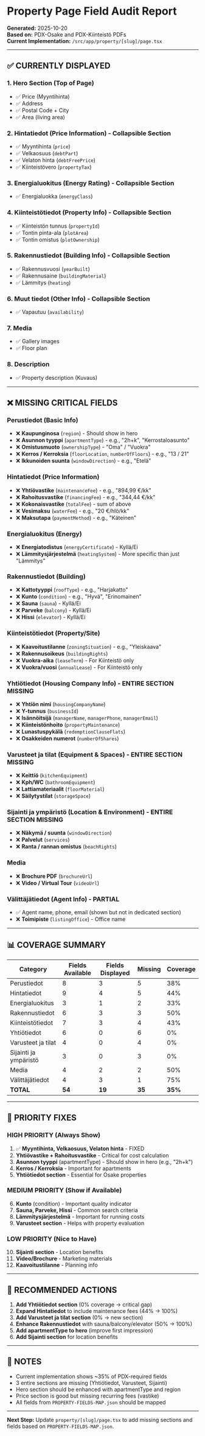 # Property Page Field Audit Report

**Generated:** 2025-10-20  
**Based on:** PDX-Osake and PDX-Kiinteistö PDFs  
**Current Implementation:** `/src/app/property/[slug]/page.tsx`

---

## ✅ CURRENTLY DISPLAYED

### 1. Hero Section (Top of Page)
- ✅ Price (Myyntihinta)
- ✅ Address
- ✅ Postal Code + City
- ✅ Area (living area)

### 2. Hintatiedot (Price Information) - Collapsible Section
- ✅ Myyntihinta (`price`)
- ✅ Velkaosuus (`debtPart`)
- ✅ Velaton hinta (`debtFreePrice`)
- ✅ Kiinteistövero (`propertyTax`)

### 3. Energialuokitus (Energy Rating) - Collapsible Section
- ✅ Energialuokka (`energyClass`)

### 4. Kiinteistötiedot (Property Info) - Collapsible Section
- ✅ Kiinteistön tunnus (`propertyId`)
- ✅ Tontin pinta-ala (`plotArea`)
- ✅ Tontin omistus (`plotOwnership`)

### 5. Rakennustiedot (Building Info) - Collapsible Section
- ✅ Rakennusvuosi (`yearBuilt`)
- ✅ Rakennusaine (`buildingMaterial`)
- ✅ Lämmitys (`heating`)

### 6. Muut tiedot (Other Info) - Collapsible Section
- ✅ Vapautuu (`availability`)

### 7. Media
- ✅ Gallery images
- ✅ Floor plan

### 8. Description
- ✅ Property description (Kuvaus)

---

## ❌ MISSING CRITICAL FIELDS

### Perustiedot (Basic Info)
- ❌ **Kaupunginosa** (`region`) - Should show in hero
- ❌ **Asunnon tyyppi** (`apartmentType`) - e.g., "2h+k", "Kerrostaloasunto"
- ❌ **Omistusmuoto** (`ownershipType`) - "Oma" / "Vuokra"
- ❌ **Kerros / Kerroksia** (`floorLocation`, `numberOfFloors`) - e.g., "13 / 21"
- ❌ **Ikkunoiden suunta** (`windowDirection`) - e.g., "Etelä"

### Hintatiedot (Price Information)
- ❌ **Yhtiövastike** (`maintenanceFee`) - e.g., "894,99 €/kk"
- ❌ **Rahoitusvastike** (`financingFee`) - e.g., "344,44 €/kk"
- ❌ **Kokonaisvastike** (`totalFee`) - sum of above
- ❌ **Vesimaksu** (`waterFee`) - e.g., "20 €/hlö/kk"
- ❌ **Maksutapa** (`paymentMethod`) - e.g., "Käteinen"

### Energialuokitus (Energy)
- ❌ **Energiatodistus** (`energyCertificate`) - Kyllä/Ei
- ❌ **Lämmitysjärjestelmä** (`heatingSystem`) - More specific than just "Lämmitys"

### Rakennustiedot (Building)
- ❌ **Kattotyyppi** (`roofType`) - e.g., "Harjakatto"
- ❌ **Kunto** (`condition`) - e.g., "Hyvä", "Erinomainen"
- ❌ **Sauna** (`sauna`) - Kyllä/Ei
- ❌ **Parveke** (`balcony`) - Kyllä/Ei
- ❌ **Hissi** (`elevator`) - Kyllä/Ei

### Kiinteistötiedot (Property/Site)
- ❌ **Kaavoitustilanne** (`zoningSituation`) - e.g., "Yleiskaava"
- ❌ **Rakennusoikeus** (`buildingRights`)
- ❌ **Vuokra-aika** (`leaseTerm`) - For Kiinteistö only
- ❌ **Vuokra/vuosi** (`annualLease`) - For Kiinteistö only

### Yhtiötiedot (Housing Company Info) - ENTIRE SECTION MISSING
- ❌ **Yhtiön nimi** (`housingCompanyName`)
- ❌ **Y-tunnus** (`businessId`)
- ❌ **Isännöitsijä** (`managerName`, `managerPhone`, `managerEmail`)
- ❌ **Kiinteistönhoito** (`propertyMaintenance`)
- ❌ **Lunastuspykälä** (`redemptionClauseFlats`)
- ❌ **Osakkeiden numerot** (`numberOfShares`)

### Varusteet ja tilat (Equipment & Spaces) - ENTIRE SECTION MISSING
- ❌ **Keittiö** (`kitchenEquipment`)
- ❌ **Kph/WC** (`bathroomEquipment`)
- ❌ **Lattiamateriaalit** (`floorMaterial`)
- ❌ **Säilytystilat** (`storageSpace`)

### Sijainti ja ympäristö (Location & Environment) - ENTIRE SECTION MISSING
- ❌ **Näkymä / suunta** (`windowDirection`)
- ❌ **Palvelut** (`services`)
- ❌ **Ranta / rannan omistus** (`beachRights`)

### Media
- ❌ **Brochure PDF** (`brochureUrl`)
- ❌ **Video / Virtual Tour** (`videoUrl`)

### Välittäjätiedot (Agent Info) - PARTIAL
- ✅ Agent name, phone, email (shown but not in dedicated section)
- ❌ **Toimipiste** (`listingOffice`) - Office name

---

## 📊 COVERAGE SUMMARY

| Category | Fields Available | Fields Displayed | Missing | Coverage |
|----------|------------------|------------------|---------|----------|
| Perustiedot | 8 | 3 | 5 | 38% |
| Hintatiedot | 9 | 4 | 5 | 44% |
| Energialuokitus | 3 | 1 | 2 | 33% |
| Rakennustiedot | 6 | 3 | 3 | 50% |
| Kiinteistötiedot | 7 | 3 | 4 | 43% |
| Yhtiötiedot | 6 | 0 | 6 | 0% |
| Varusteet ja tilat | 4 | 0 | 4 | 0% |
| Sijainti ja ympäristö | 3 | 0 | 3 | 0% |
| Media | 4 | 2 | 2 | 50% |
| Välittäjätiedot | 4 | 3 | 1 | 75% |
| **TOTAL** | **54** | **19** | **35** | **35%** |

---

## 🎯 PRIORITY FIXES

### HIGH PRIORITY (Always Show)
1. ✅ **Myyntihinta, Velkaosuus, Velaton hinta** - FIXED
2. **Yhtiövastike + Rahoitusvastike** - Critical for cost calculation
3. **Asunnon tyyppi** (apartmentType) - Should show in hero (e.g., "2h+k")
4. **Kerros / Kerroksia** - Important for apartments
5. **Yhtiötiedot section** - Essential for Osake properties

### MEDIUM PRIORITY (Show if Available)
6. **Kunto** (condition) - Important quality indicator
7. **Sauna, Parveke, Hissi** - Common search criteria
8. **Lämmitysjärjestelmä** - Important for running costs
9. **Varusteet section** - Helps with property evaluation

### LOW PRIORITY (Nice to Have)
10. **Sijainti section** - Location benefits
11. **Video/Brochure** - Marketing materials
12. **Kaavoitustilanne** - Planning info

---

## 🔧 RECOMMENDED ACTIONS

1. **Add Yhtiötiedot section** (0% coverage → critical gap)
2. **Expand Hintatiedot** to include maintenance fees (44% → 100%)
3. **Add Varusteet ja tilat section** (0% → new section)
4. **Enhance Rakennustiedot** with sauna/balcony/elevator (50% → 100%)
5. **Add apartmentType to hero** (improve first impression)
6. **Add Sijainti section** for location benefits

---

## 📝 NOTES

- Current implementation shows ~35% of PDX-required fields
- 3 entire sections are missing (Yhtiötiedot, Varusteet, Sijainti)
- Hero section should be enhanced with apartmentType and region
- Price section is good but missing recurring fees (vastike)
- All fields from `PROPERTY-FIELDS-MAP.json` should be mapped

---

**Next Step:** Update `property/[slug]/page.tsx` to add missing sections and fields based on `PROPERTY-FIELDS-MAP.json`.

